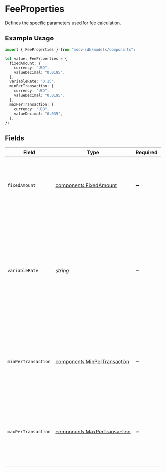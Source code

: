 # FeeProperties

Defines the specific parameters used for fee calculation.

## Example Usage

```typescript
import { FeeProperties } from "moov-sdk/models/components";

let value: FeeProperties = {
  fixedAmount: {
    currency: "USD",
    valueDecimal: "0.0195",
  },
  variableRate: "0.15",
  minPerTransaction: {
    currency: "USD",
    valueDecimal: "0.0195",
  },
  maxPerTransaction: {
    currency: "USD",
    valueDecimal: "0.035",
  },
};
```

## Fields

| Field                                                                                                                                                  | Type                                                                                                                                                   | Required                                                                                                                                               | Description                                                                                                                                            | Example                                                                                                                                                |
| ------------------------------------------------------------------------------------------------------------------------------------------------------ | ------------------------------------------------------------------------------------------------------------------------------------------------------ | ------------------------------------------------------------------------------------------------------------------------------------------------------ | ------------------------------------------------------------------------------------------------------------------------------------------------------ | ------------------------------------------------------------------------------------------------------------------------------------------------------ |
| `fixedAmount`                                                                                                                                          | [components.FixedAmount](../../models/components/fixedamount.md)                                                                                       | :heavy_minus_sign:                                                                                                                                     | A fixed fee that is applied to the amount of each transaction in the `fixed` and `blended` fee models.                                                 |                                                                                                                                                        |
| `variableRate`                                                                                                                                         | *string*                                                                                                                                               | :heavy_minus_sign:                                                                                                                                     | A percentage fee that is applied to the amount of each transaction in the `blended` fee model, expressed as a decimal. <br/><br/>For example, 0.05% is '0.05'. | 0.05                                                                                                                                                   |
| `minPerTransaction`                                                                                                                                    | [components.MinPerTransaction](../../models/components/minpertransaction.md)                                                                           | :heavy_minus_sign:                                                                                                                                     | Specifies the minimum allowable spending for a single transaction, working as a transaction floor.                                                     |                                                                                                                                                        |
| `maxPerTransaction`                                                                                                                                    | [components.MaxPerTransaction](../../models/components/maxpertransaction.md)                                                                           | :heavy_minus_sign:                                                                                                                                     | Specifies the maximum allowable spending for a single transaction, working as a transaction ceiling.                                                   |                                                                                                                                                        |